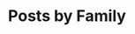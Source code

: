 ---
layout: list_families
title: Posts by Family
permalink: /families
show_single: yes
show_glossary: yes
---